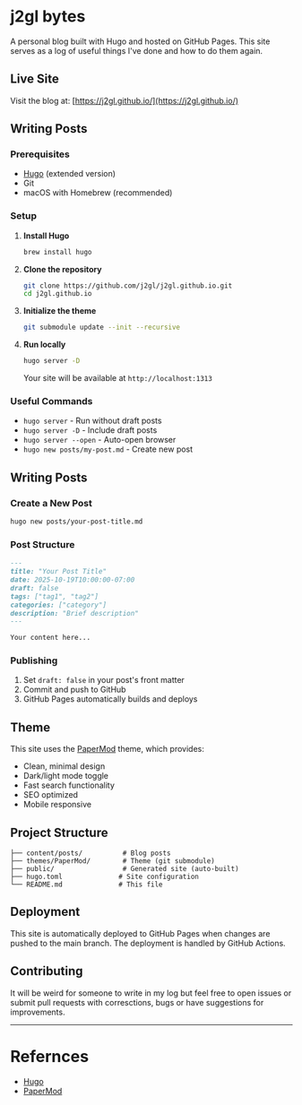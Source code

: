 # j2gl bytes

A personal blog built with Hugo and hosted on GitHub Pages. This site serves as a log of useful things I've done and how to do them again.

## Live Site

Visit the blog at: [https://j2gl.github.io/](https://j2gl.github.io/)

## Writing Posts

### Prerequisites

- [Hugo](https://gohugo.io/) (extended version)
- Git
- macOS with Homebrew (recommended)

### Setup

1. **Install Hugo**
   ```bash
   brew install hugo
   ```

2. **Clone the repository**
   ```bash
   git clone https://github.com/j2gl/j2gl.github.io.git
   cd j2gl.github.io
   ```

3. **Initialize the theme**
   ```bash
   git submodule update --init --recursive
   ```

4. **Run locally**
   ```bash
   hugo server -D
   ```

   Your site will be available at `http://localhost:1313`

### Useful Commands

- `hugo server` - Run without draft posts
- `hugo server -D` - Include draft posts
- `hugo server --open` - Auto-open browser
- `hugo new posts/my-post.md` - Create new post

## Writing Posts

### Create a New Post

```bash
hugo new posts/your-post-title.md
```

### Post Structure

```markdown
---
title: "Your Post Title"
date: 2025-10-19T10:00:00-07:00
draft: false
tags: ["tag1", "tag2"]
categories: ["category"]
description: "Brief description"
---

Your content here...
```

### Publishing

1. Set `draft: false` in your post's front matter
2. Commit and push to GitHub
3. GitHub Pages automatically builds and deploys

## Theme

This site uses the [PaperMod](https://github.com/adityatelange/hugo-PaperMod) theme, which provides:

- Clean, minimal design
- Dark/light mode toggle
- Fast search functionality
- SEO optimized
- Mobile responsive

## Project Structure

```
├── content/posts/          # Blog posts
├── themes/PaperMod/        # Theme (git submodule)
├── public/                 # Generated site (auto-built)
├── hugo.toml              # Site configuration
└── README.md              # This file
```

## Deployment

This site is automatically deployed to GitHub Pages when changes are pushed to the main branch. The deployment is handled by GitHub Actions.


## Contributing

It will be weird for someone to write in my log but feel free to open issues or submit pull requests with corresctions, bugs or have suggestions for improvements.

---

# Refernces
* [Hugo](https://gohugo.io/) 
* [PaperMod](https://github.com/adityatelange/hugo-PaperMod)